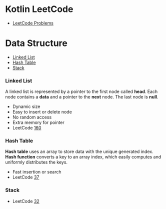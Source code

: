 # Kotlin LeetCode

- [LeetCode Problems](https://leetcode.com/problemset/all/)

# Data Structure
- [Linked List](#linked-list)
- [Hash Table](#hash-table)
- [Stack](#stack)

### Linked List
A linked list is represented by a pointer to the first node called **head**.
Each node contains a **data** and a pointer to the **next** node. 
The last node is **null**.
- Dynamic size
- Easy to insert or delete node
- No random access
- Extra memory for pointer
- LeetCode
[160](https://leetcode.com/problems/intersection-of-two-linked-lists/#/description)

### Hash Table
**Hash table** uses an array to store data with the unique generated index.
**Hash function** converts a key to an array index, 
which easily computes and uniformly distributes the keys.
- Fast insertion or search
- LeetCode
[37](https://leetcode.com/problems/sudoku-solver/#/description)

### Stack

- LeetCode
[32](https://leetcode.com/problems/longest-valid-parentheses/#/description)
